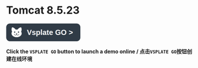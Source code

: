 # Tomcat 8.5.23

<a href="https://www.vsplate.com/?docker-compose=https://github.com/vsplate/dcenvs/tomcat/8.5.23"><img alt="VSPLATE GO" src="https://raw.githubusercontent.com/vsplate/images/master/vsgo_btn.png" width="200px"></a>

**Click the `VSPLATE GO` button to launch a demo online / 点击`VSPLATE GO`按钮创建在线环境**